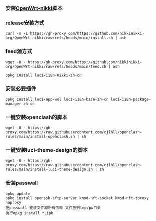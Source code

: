### 安装[OpenWrt-nikki](https://github.com/morytyann/OpenWrt-mihomo)脚本

### release安装方式
```shell
curl -s -L https://gh-proxy.com/https://github.com/nikkinikki-org/OpenWrt-nikki/raw/refs/heads/main/install.sh | ash
```
### feed源方式
```
wget -O - https://gh-proxy.com/https://github.com/nikkinikki-org/OpenWrt-nikki/raw/refs/heads/main/feed.sh | ash

opkg install luci-i18n-nikki-zh-cn
```

### 安装必要插件
```
opkg install luci-app-wol luci-i18n-base-zh-cn luci-i18n-package-manager-zh-cn
```

### 一键安装openclash的脚本
```
wget -O - https://gh-proxy.com/https://raw.githubusercontent.com/cjlhll/openclash-rules/main/install-openclash.sh | sh
```
### 一键安装luci-theme-design的脚本
```
wget -O - https://gh-proxy.com/https://raw.githubusercontent.com/cjlhll/openclash-rules/main/install-luci-theme-design.sh | sh
```

### 安装passwall
```
opkg update
opkg install openssh-sftp-server kmod-nft-socket kmod-nft-tproxy haproxy
把passwall 安装文件和所有依赖 文件放到tmp/pw目录
执行opkg install *.ipk
```
